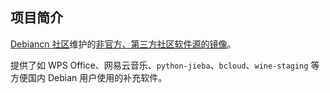 ## 项目简介

[Debiancn 社区](https://www.debiancn.org)维护的[非官方、第三方社区软件源的镜像](https://repo.debiancn.org/)。

提供了如 WPS Office、网易云音乐、`python-jieba`、`bcloud`、`wine-staging` 等方便国内 Debian 用户使用的补充软件。
